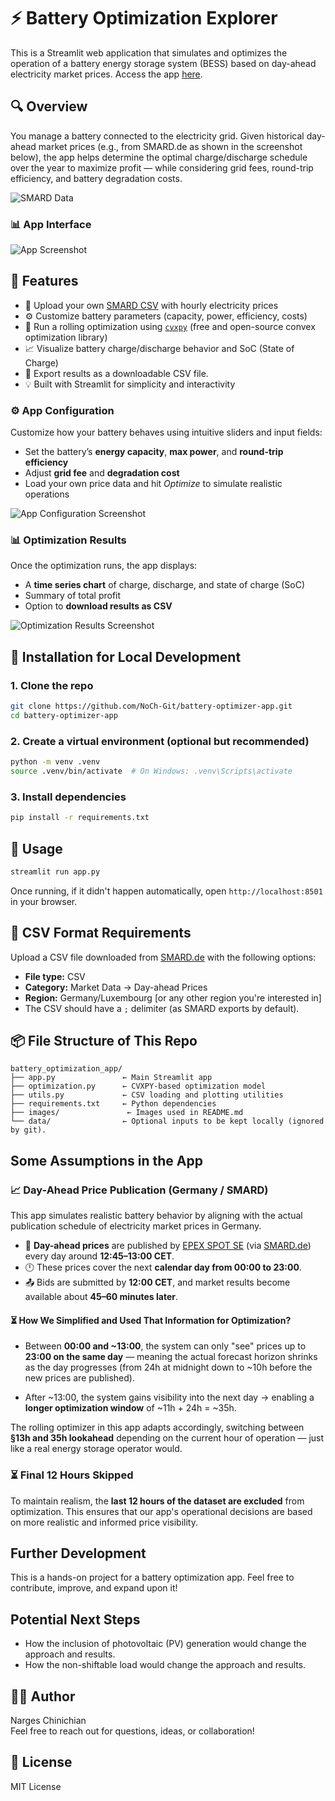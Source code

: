 # ⚡ Battery Optimization Explorer

This is a Streamlit web application that simulates and optimizes the operation of a battery energy storage system (BESS) based on day-ahead electricity market prices.
Access the app [here](https://battery-optimizer-app.streamlit.app/).

## 🔍 Overview

You manage a battery connected to the electricity grid. Given historical day-ahead market prices (e.g., from SMARD.de as shown in the screenshot below), the app helps determine the optimal charge/discharge schedule over the year to maximize profit — while considering grid fees, round-trip efficiency, and battery degradation costs.

![SMARD Data](images/Data_Smard.png)

### 📊 App Interface
![App Screenshot](images/App_Landing.png)


## 🎯 Features

- 📁 Upload your own [SMARD CSV](https://www.smard.de/en/downloadcenter/download-market-data/) with hourly electricity prices
- ⚙️ Customize battery parameters (capacity, power, efficiency, costs)
- 🧠 Run a rolling optimization using [`cvxpy`](https://www.cvxpy.org/) (free and open-source convex optimization library)
- 📈 Visualize battery charge/discharge behavior and SoC (State of Charge)
- 💾 Export results as a downloadable CSV file.
- 💡 Built with Streamlit for simplicity and interactivity

### ⚙️ App Configuration

Customize how your battery behaves using intuitive sliders and input fields:

- Set the battery’s **energy capacity**, **max power**, and **round-trip efficiency**
- Adjust **grid fee** and **degradation cost**
- Load your own price data and hit *Optimize* to simulate realistic operations

![App Configuration Screenshot](images/App_Config.png)


### 📊 Optimization Results

Once the optimization runs, the app displays:

- A **time series chart** of charge, discharge, and state of charge (SoC)
- Summary of total profit
- Option to **download results as CSV**

![Optimization Results Screenshot](images/App_Results.png)


## 🧰 Installation for Local Development
### 1. Clone the repo

```bash
git clone https://github.com/NoCh-Git/battery-optimizer-app.git
cd battery-optimizer-app
```

### 2. Create a virtual environment (optional but recommended)

```bash
python -m venv .venv
source .venv/bin/activate  # On Windows: .venv\Scripts\activate
```

### 3. Install dependencies

```bash
pip install -r requirements.txt
```

## 🚀 Usage

```bash
streamlit run app.py
```

Once running, if it didn't happen automatically, open `http://localhost:8501` in your browser.

## 📄 CSV Format Requirements

Upload a CSV file downloaded from [SMARD.de](https://www.smard.de/en/downloadcenter/download-market-data/) with the following options:

- **File type:** CSV
- **Category:** Market Data → Day-ahead Prices
- **Region:** Germany/Luxembourg [or any other region you're interested in]
- The CSV should have a `;` delimiter (as SMARD exports by default).

## 📦 File Structure of This Repo

```
battery_optimization_app/
├── app.py               ← Main Streamlit app
├── optimization.py      ← CVXPY-based optimization model
├── utils.py             ← CSV loading and plotting utilities
├── requirements.txt     ← Python dependencies
├── images/               ← Images used in README.md
└── data/                ← Optional inputs to be kept locally (ignored by git).
```

## Some Assumptions in the App
### 📈 Day-Ahead Price Publication (Germany / SMARD)

This app simulates realistic battery behavior by aligning with the actual publication schedule of electricity market prices in Germany.

- 📅 **Day-ahead prices** are published by [EPEX SPOT SE](https://www.epexspot.com/en/market-data/dayaheadauction) (via [SMARD.de](https://www.smard.de/en/downloadcenter/download-market-data/)) every day around **12:45–13:00 CET**.
- 🕛 These prices cover the next **calendar day from 00:00 to 23:00**.
- 📤 Bids are submitted by **12:00 CET**, and market results become available about **45–60 minutes later**.

#### ⏳ How We Simplified and Used That Information for Optimization?

- Between **00:00 and ~13:00**, the system can only "see" prices up to **23:00 on the same day** — meaning the actual forecast horizon shrinks as the day progresses (from 24h at midnight down to ~10h before the new prices are published).

- After ~13:00, the system gains visibility into the next day → enabling a **longer optimization window** of ~11h + 24h = ~35h.

The rolling optimizer in this app adapts accordingly, switching between **§13h and 35h lookahead** depending on the current hour of operation — just like a real energy storage operator would.

### ⏳ Final 12 Hours Skipped

To maintain realism, the **last 12 hours of the dataset are excluded** from optimization.
This ensures that our app's operational decisions are based on more realistic and informed price visibility.

##  Further Development 
This is a hands-on project for a battery optimization app. Feel free to contribute, improve, and expand upon it! 

## Potential Next Steps
- How the inclusion of photovoltaic (PV) generation would change the approach and results.
- How the non-shiftable load would change the approach and results.


## 👩‍💻 Author
Narges Chinichian  
Feel free to reach out for questions, ideas, or collaboration!

## 📄 License
MIT License 
